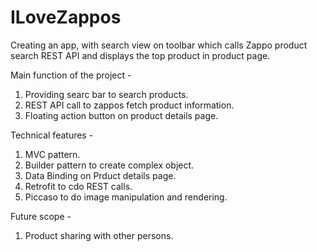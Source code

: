 # ILoveZappos

Creating an app, with search view on toolbar which calls Zappo product search REST API
and displays the top product in product page.

Main function of the project -

1. Providing searc bar to search products.
2. REST API call to zappos fetch product information.
3. Floating action button on product details page.

Technical features -

1. MVC pattern.
2. Builder pattern to create complex object.
3. Data Binding on Prduct details page.
4. Retrofit to cdo REST calls.
5. Piccaso to do image manipulation and rendering.

Future scope -
1. Product sharing with other persons.


